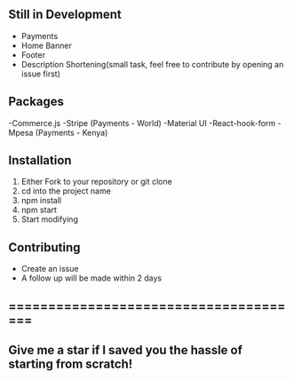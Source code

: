 ## Still in Development
- Payments
- Home Banner
- Footer
- Description Shortening(small task, feel free to contribute by opening an issue first)
## Packages
-Commerce.js
-Stripe (Payments - World)
-Material UI
-React-hook-form
-Mpesa (Payments - Kenya)

## Installation
1. Either Fork to your repository or git clone
2. cd into the project name
3. npm install
4. npm start
5. Start modifying

## Contributing
- Create an issue
- A follow up will be made within 2 days
## ======================================
## Give me a star if I saved you the hassle of starting from scratch!
